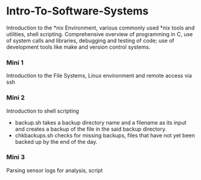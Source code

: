 # Intro-To-Software-Systems
Introduction to the *nix Environment, various commonly used *nix tools and utilities, shell scripting. Comprehensive overview of programming in C, use of system calls and libraries, debugging and testing of code; use of development tools like make and version control systems.

### Mini 1 ###
Introduction to the File Systems, Linux environment and remote access via ssh

### Mini 2 ###
Introduction to shell scripting
- backup.sh takes a backup directory name and a filename as its input and creates a backup of the file in the said backup directory.
- chkbackups.sh checks for missing backups, files that have not yet been backed up by the end of the day.

### Mini 3 ###
Parsing sensor logs for analysis, script 
